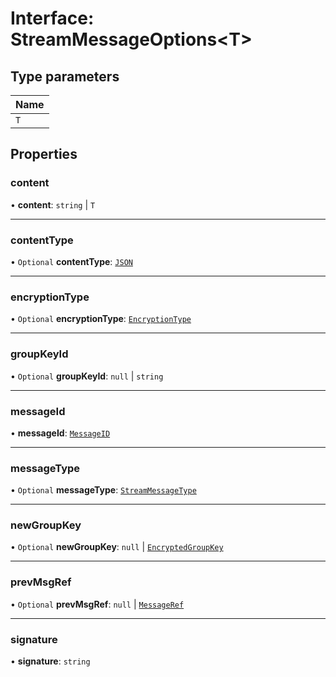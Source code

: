 # Interface: StreamMessageOptions<T\>

## Type parameters

| Name |
| :------ |
| `T` |

## Properties

### content

• **content**: `string` \| `T`

___

### contentType

• `Optional` **contentType**: [`JSON`](../enums/ContentType.md#json)

___

### encryptionType

• `Optional` **encryptionType**: [`EncryptionType`](../enums/EncryptionType.md)

___

### groupKeyId

• `Optional` **groupKeyId**: ``null`` \| `string`

___

### messageId

• **messageId**: [`MessageID`](../classes/MessageID.md)

___

### messageType

• `Optional` **messageType**: [`StreamMessageType`](../enums/StreamMessageType.md)

___

### newGroupKey

• `Optional` **newGroupKey**: ``null`` \| [`EncryptedGroupKey`](../classes/EncryptedGroupKey.md)

___

### prevMsgRef

• `Optional` **prevMsgRef**: ``null`` \| [`MessageRef`](../classes/MessageRef.md)

___

### signature

• **signature**: `string`
